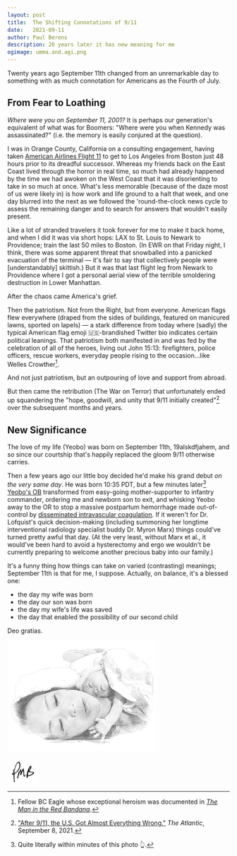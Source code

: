 ```yaml
---
layout: post
title:	The Shifting Connotations of 9/11
date:	2021-09-11
author:	Paul Berens
description: 20 years later it has new meaning for me
ogimage: umma.and.agi.png
---
```

Twenty years ago September 11th changed from an unremarkable day to something with as much connotation for Americans as the Fourth of July.

## From Fear to Loathing

*Where were you on September 11, 2001?* It is perhaps our generation's equivalent of what was for Boomers: "Where were you when Kennedy was assassinated?" (i.e. the memory is easily conjured at the question).

I was in Orange County, California on a consulting engagement, having taken [American Airlines Flight 11](https://en.wikipedia.org/wiki/American_Airlines_Flight_11) to get to Los Angeles from Boston just 48 hours prior to its dreadful successor. Whereas my friends back on the East Coast lived through the horror in real time, so much had already happened by the time we had awoken on the West Coast that it was disorienting to take in so much at once. What's less memorable (because of the daze most of us were likely in) is how work and life ground to a halt that week, and one day blurred into the next as we followed the 'round-the-clock news cycle to assess the remaining danger and to search for answers that wouldn't easily present.

Like a lot of stranded travelers it took forever for me to make it back home, and when I did it was via short hops: LAX to St. Louis to Newark to Providence; train the last 50 miles to Boston. (In EWR on that Friday night, I think, there was some apparent threat that snowballed into a panicked evacuation of the terminal — it's fair to say that collectively people were [understandably] skittish.) But it was that last flight leg from Newark to Providence where I got a personal aerial view of the terrible smoldering destruction in Lower Manhattan.

After the chaos came America's grief.

Then the patriotism. Not from the Right, but from everyone. American flags flew everywhere (draped from the sides of buildings, featured on manicured lawns, sported on lapels) — a stark difference from today where (sadly) the typical American flag emoji 🇺🇸-brandished Twitter bio indicates certain political leanings. That patriotism both manifested in and was fed by the celebration of all of the heroes, living out John 15:13: firefighters, police officers, rescue workers, everyday people rising to the occasion...like Welles Crowther[^1].

And not just patriotism, but an outpouring of love and support from abroad.

[^1]: Fellow BC Eagle whose exceptional heroism was documented in *<a href="https://www.youtube.com/watch?v=S77KYbkmjwc" target="_blank">The Man in the Red Bandana</a>*.

But then came the retribution (The War on Terror) that unfortunately ended up squandering the "hope, goodwill, and unity that 9/11 initially created"[^2] over the subsequent months and years.

[^2]: <a href="https://www.theatlantic.com/ideas/archive/2021/09/after-911-everything-wrong-war-terror/620008/" target="_blank">"After 9/11, the U.S. Got Almost Everything Wrong,"</a> *The Atlantic*, September 8, 2021.

## New Significance

The love of my life (Yeobo) was born on September 11th, 19alskdfjahem, and so since our courtship that's happily replaced the gloom 9/11 otherwise carries.

Then a few years ago our little boy decided he'd make his grand debut *on the very same day*. He was born 10:35 PDT, but a few minutes later[^3] [Yeobo's OB](https://doctors.adventisthealth.org/provider/Frederica+S+Lofquist/1343074) transformed from easy-going mother-supporter to infantry commander, ordering me and newborn son to exit, and whisking Yeobo away to the OR to stop a massive postpartum hemorrhage made out-of-control by [disseminated intravascular coagulation](https://en.wikipedia.org/wiki/Disseminated_intravascular_coagulation). If it weren't for Dr. Lofquist's quick decision-making (including summoning her longtime interventional radiology specialist buddy Dr. Myron Marx) things could've turned pretty awful that day. (At the very least, without Marx et al., it would've been hard to avoid a hysterectomy and ergo we wouldn't be currently preparing to welcome another precious baby into our family.)

[^3]: Quite literally within minutes of this photo 👆.

It's a funny thing how things can take on varied (contrasting) meanings; September 11th is that for me, I suppose. Actually, on balance, it's a blessed one:
- the day my wife was born
- the day our son was born
- the day my wife's life was saved
- the day that enabled the possibility of our second child

Deo gratias.

![Umma and agi](/assets/og/umma.and.agi.png)

![initials](/assets/images/initials.pmb.71.56.png)